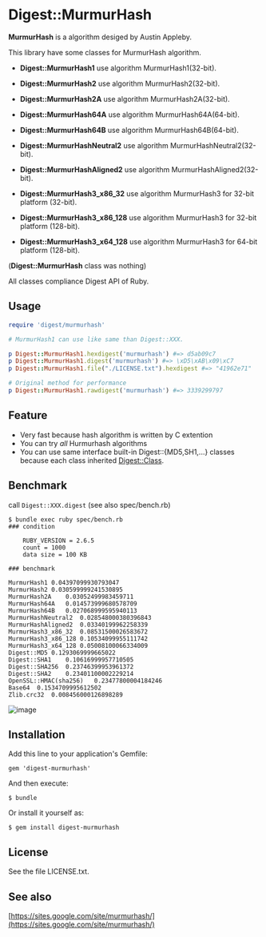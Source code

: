 # Digest::MurmurHash

**MurmurHash** is a algorithm desiged by Austin Appleby.

This library have some classes for MurmurHash algorithm.

- **Digest::MurmurHash1** use algorithm MurmurHash1(32-bit).

- **Digest::MurmurHash2** use algorithm MurmurHash2(32-bit).

- **Digest::MurmurHash2A** use algorithm MurmurHash2A(32-bit).

- **Digest::MurmurHash64A** use algorithm MurmurHash64A(64-bit).

- **Digest::MurmurHash64B** use algorithm MurmurHash64B(64-bit).

- **Digest::MurmurHashNeutral2** use algorithm MurmurHashNeutral2(32-bit).

- **Digest::MurmurHashAligned2** use algorithm MurmurHashAligned2(32-bit).

- **Digest::MurmurHash3\_x86\_32** use algorithm MurmurHash3 for 32-bit platform (32-bit).

- **Digest::MurmurHash3\_x86\_128** use algorithm MurmurHash3 for 32-bit platform (128-bit).

- **Digest::MurmurHash3\_x64\_128** use algorithm MurmurHash3 for 64-bit platform (128-bit).

(**Digest::MurmurHash** class was nothing)

All classes compliance Digest API of Ruby.

## Usage

```ruby
require 'digest/murmurhash'

# MurmurHash1 can use like same than Digest::XXX.

p Digest::MurmurHash1.hexdigest('murmurhash') #=> d5ab09c7
p Digest::MurmurHash1.digest('murmurhash') #=> \xD5\xAB\x09\xC7
p Digest::MurmurHash1.file("./LICENSE.txt").hexdigest #=> "41962e71"

# Original method for performance
p Digest::MurmurHash1.rawdigest('murmurhash') #=> 3339299797
```

## Feature

- Very fast because hash algorithm is written by C extention
- You can try *all* Hurmurhash algorithms
- You can use same interface built-in Digest::{MD5,SH1,...} classes because each class inherited [Digest::Class](https://ruby-doc.org/stdlib-2.6.5/libdoc/digest/rdoc/Digest/Class.html).

## Benchmark

call `Digest::XXX.digest` (see also spec/bench.rb)

```
$ bundle exec ruby spec/bench.rb
### condition

    RUBY_VERSION = 2.6.5
    count = 1000
    data size = 100 KB

### benchmark

MurmurHash1	0.04397099930793047
MurmurHash2	0.030599999241530895
MurmurHash2A	0.03052499983459711
MurmurHash64A	0.014573999680578709
MurmurHash64B	0.027068999595940113
MurmurHashNeutral2	0.028548000380396843
MurmurHashAligned2	0.03340199962258339
MurmurHash3_x86_32	0.08531500026583672
MurmurHash3_x86_128	0.10534099955111742
MurmurHash3_x64_128	0.05008100066334009
Digest::MD5	0.1293069999665022
Digest::SHA1	0.10616999957710505
Digest::SHA256	0.23746399953961372
Digest::SHA2	0.23401100002229214
OpenSSL::HMAC(sha256)	0.23477800004184246
Base64	0.1534709995612502
Zlib.crc32	0.008456000126898289
```

![image](https://user-images.githubusercontent.com/935310/66634606-618de380-ec48-11e9-98ba-36f19152c951.png)


## Installation

Add this line to your application's Gemfile:

    gem 'digest-murmurhash'

And then execute:

    $ bundle

Or install it yourself as:

    $ gem install digest-murmurhash

## License

See the file LICENSE.txt.

## See also

[https://sites.google.com/site/murmurhash/](https://sites.google.com/site/murmurhash/)

